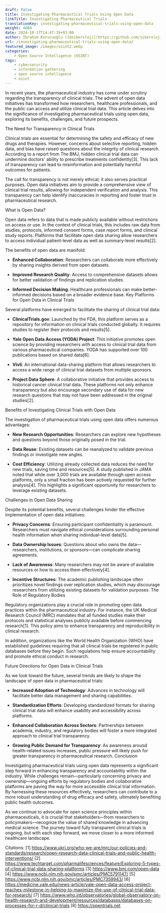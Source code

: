 ```yaml
---
draft: false
title: Investigating Pharmaceutical Trials Using Open Data
linkTitle: Investigating Pharmaceutical Trials
translationKey: investigating-pharmaceutical-trials-using-open-data
weight: 4000
date: 2024-10-17T14:47:39+03:00
author: İbrahim Korucuoğlu ([@siberoloji](https://github.com/siberoloji))
url: /investigating-pharmaceutical-trials-using-open-data/
featured_image: /images/osint2.webp
categories:
    - Open Source Intelligence (OSINT)
tags:
    - cybersecurity
    - information gathering
    - open source intelligence
    - osint
---
```



In recent years, the pharmaceutical industry has come under scrutiny regarding the transparency of clinical trials. The advent of open data initiatives has transformed how researchers, healthcare professionals, and the public can access and utilize clinical trial data. This article delves into the significance of investigating pharmaceutical trials using open data, exploring its benefits, challenges, and future prospects.

The Need for Transparency in Clinical Trials

Clinical trials are essential for determining the safety and efficacy of new drugs and therapies. However, concerns about selective reporting, hidden data, and bias have raised questions about the integrity of clinical research. According to a report from The BMJ, hidden clinical trial data can undermine doctors' ability to prescribe treatments confidently[3]. This lack of transparency can lead to misinformation and potentially harmful outcomes for patients.

The call for transparency is not merely ethical; it also serves practical purposes. Open data initiatives aim to provide a comprehensive view of clinical trial results, allowing for independent verification and analysis. This transparency can help identify inaccuracies in reporting and foster trust in pharmaceutical research.

What is Open Data?

Open data refers to data that is made publicly available without restrictions on access or use. In the context of clinical trials, this includes raw data from studies, protocols, informed consent forms, case report forms, and clinical study reports. Platforms that facilitate open data sharing allow researchers to access individual patient-level data as well as summary-level results[2].

The benefits of open data are manifold:

* **Enhanced Collaboration**: Researchers can collaborate more effectively by sharing insights derived from open datasets.

* **Improved Research Quality**: Access to comprehensive datasets allows for better validation of findings and replication studies.

* **Informed Decision Making**: Healthcare professionals can make better-informed decisions based on a broader evidence base.
Key Platforms for Open Data in Clinical Trials

Several platforms have emerged to facilitate the sharing of clinical trial data:

* **ClinicalTrials.gov**: Launched by the FDA, this platform serves as a repository for information on clinical trials conducted globally. It requires studies to register their protocols and results[5].

* **Yale Open Data Access (YODA) Project**: This initiative promotes open science by providing researchers with access to clinical trial data from various pharmaceutical companies. YODA has supported over 100 publications based on shared data[6].

* **Vivli**: An international data-sharing platform that allows researchers to access a wide range of clinical trial datasets from multiple sponsors.

* **Project Data Sphere**: A collaborative initiative that provides access to historical cancer clinical trial data.
These platforms not only enhance transparency but also encourage secondary use of data for new research questions that may not have been addressed in the original studies[2].

Benefits of Investigating Clinical Trials with Open Data

The investigation of pharmaceutical trials using open data offers numerous advantages:

* **New Research Opportunities**: Researchers can explore new hypotheses and questions beyond those originally posed in the trial.

* **Data Reuse**: Existing datasets can be reanalyzed to validate previous findings or investigate new angles.

* **Cost Efficiency**: Utilizing already collected data reduces the need for new trials, saving time and resources[5].
A study published in JAMA noted that while over 3,000 trials are available through open access platforms, only a small fraction has been actively requested for further analysis[4]. This highlights a significant opportunity for researchers to leverage existing datasets.

Challenges in Open Data Sharing

Despite its potential benefits, several challenges hinder the effective implementation of open data initiatives:

* **Privacy Concerns**: Ensuring participant confidentiality is paramount. Researchers must navigate ethical considerations surrounding personal health information when sharing individual-level data[5].

* **Data Ownership Issues**: Questions about who owns the data—researchers, institutions, or sponsors—can complicate sharing agreements.

* **Lack of Awareness**: Many researchers may not be aware of available resources or how to access them effectively[4].

* **Incentive Structures**: The academic publishing landscape often prioritizes novel findings over replication studies, which may discourage researchers from utilizing existing datasets for validation purposes.
The Role of Regulatory Bodies

Regulatory organizations play a crucial role in promoting open data practices within the pharmaceutical industry. For instance, the UK Medical Research Council (MRC) mandates that all funded studies make their protocols and statistical analyses publicly available before commencing research[1]. This policy aims to enhance transparency and reproducibility in clinical research.

In addition, organizations like the World Health Organization (WHO) have established guidelines requiring that all clinical trials be registered in public databases before they begin. Such regulations help ensure accountability and promote ethical conduct in research.

Future Directions for Open Data in Clinical Trials

As we look toward the future, several trends are likely to shape the landscape of open data in pharmaceutical trials:

* **Increased Adoption of Technology**: Advances in technology will facilitate better data management and sharing capabilities.

* **Standardization Efforts**: Developing standardized formats for sharing clinical trial data will enhance usability and accessibility across platforms.

* **Enhanced Collaboration Across Sectors**: Partnerships between academia, industry, and regulatory bodies will foster a more integrated approach to clinical trial transparency.

* **Growing Public Demand for Transparency**: As awareness around health-related issues increases, public pressure will likely push for greater transparency in pharmaceutical research.
Conclusion

Investigating pharmaceutical trials using open data represents a significant step forward in enhancing transparency and accountability within the industry. While challenges remain—particularly concerning privacy and ownership—ongoing efforts by regulatory bodies and collaborative platforms are paving the way for more accessible clinical trial information. By harnessing these resources effectively, researchers can contribute to a more robust understanding of drug efficacy and safety, ultimately benefiting public health outcomes.

As we continue to advocate for open science principles within pharmaceuticals, it is crucial that stakeholders—from researchers to policymakers—recognize the value of shared knowledge in advancing medical science. The journey toward fully transparent clinical trials is ongoing, but with each step forward, we move closer to a more informed healthcare landscape.

Citations:
[1] <https://www.ukri.org/who-we-are/mrc/our-policies-and-standards/research/open-research-data-clinical-trials-and-public-health-interventions/>
[2] <https://www.techtarget.com/pharmalifesciences/feature/Exploring-5-types-of-clinical-trial-data-sharing-platforms>
[3] <https://www.bmj.com/open-data>
[4] <https://www.ncbi.nlm.nih.gov/pmc/articles/PMC5791147/>
[5] <https://www.ncbi.nlm.nih.gov/pmc/articles/PMC7359943/>
[6] <https://medicine.yale.edu/news-article/yale-open-data-access-project-reaches-milestone-in-helping-to-maximize-the-use-of-clinical-trial-data-for-research/>
[7] <https://www.who.int/observatories/global-observatory-on-health-research-and-development/resources/databases/databases-on-processes-for-r-d/clinical-trials>
[8] <https://opentrials.net>
